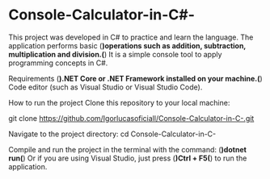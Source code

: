 # Console-Calculator-in-C#-
This project was developed in C# to practice and learn the language. The application performs basic (__)operations such as addition, subtraction, multiplication and division.(__) It is a simple console tool to apply programming concepts in C#.

Requirements
(__).NET Core or .NET Framework installed on your machine.(__)
Code editor (such as Visual Studio or Visual Studio Code).

How to run the project
Clone this repository to your local machine:

git clone https://github.com/Igorlucasoficiall/Console-Calculator-in-C-.git

Navigate to the project directory:
cd Console-Calculator-in-C-

Compile and run the project in the terminal with the command:
(__)dotnet run(__)
Or if you are using Visual Studio, just press (__)Ctrl + F5(__) to run the application.

